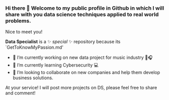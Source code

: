 ### Hi there 👋 Welcome to my public profile in Github in which I will share with you data science techniques applied to real world problems.

Nice to meet you!

**Data Specialist** is a ✨ _special_ ✨ repository because its `GetToKnowMyPassion.md'

- 🔭 I’m currently working on new data project for music industry 🎤🎧
- 🌱 I’m currently learning Cybersecurity 💻
- 👯 I’m looking to collaborate on new companies and help them develop business solutions.

At your service! I will post more projects on DS, please feel free to share and comment! 


<!--
**Data Specialist** is a ✨ _special_ ✨ repository because its `GetToKnowMe.md'

Here are some ideas to get you started:

- 🔭 I’m currently working on new data project for music industry 🎤🎧
- 🌱 I’m currently learning Cybersecurity 💻
- 👯 I’m looking to collaborate on new companies and help them develop business solutions 
- 🤔 I’m looking for help with ...
- 💬 Ask me about ...
- 📫 How to reach me: by mail tcarlos87@gmail.com or WA 5538876975
- 😄 Pronouns: Charly or Charles 😏
- ⚡ Fun fact: ...
-->
